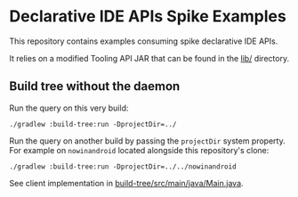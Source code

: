 # Declarative IDE APIs Spike Examples

This repository contains examples consuming spike declarative IDE APIs.

It relies on a modified Tooling API JAR that can be found in the [lib/](./lib) directory.

## Build tree without the daemon

Run the query on this very build:

```shell
./gradlew :build-tree:run -DprojectDir=../
```

Run the query on another build by passing the `projectDir` system property.
For example on `nowinandroid` located alongside this repository's clone:

```shell
./gradlew :build-tree:run -DprojectDir=../../nowinandroid
```

See client implementation in [build-tree/src/main/java/Main.java](./build-tree/src/main/java/Main.java).
